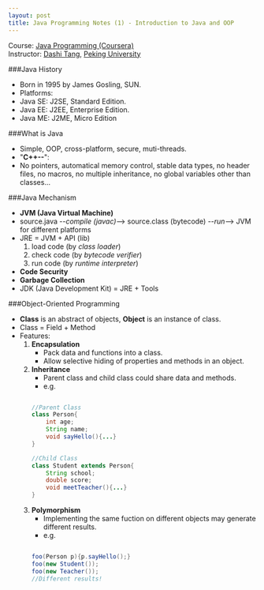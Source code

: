 ```yaml
---
layout: post
title: Java Programming Notes (1) - Introduction to Java and OOP
---
```


Course: [Java Programming (Coursera)](https://class.coursera.org/pkujava-001)  
Instructor: [Dashi Tang](https://www.coursera.org/instructor/~3838), [Peking University](http://english.pku.edu.cn/)

###Java History
* Born in 1995 by James Gosling, SUN.
* Platforms:
 * Java SE: J2SE, Standard Edition.
 * Java EE: J2EE, Enterprise Edition.
 * Java ME: J2ME, Micro Edition

###What is Java
* Simple, OOP, cross-platform, secure, muti-threads.
* "**C++--**":
 * No pointers, automatical memory control, stable data types, no header files, no macros, no multiple inheritance, no global variables other than classes...

###Java Mechanism
* **JVM (Java Virtual Machine)**
 * source.java --_compile (javac)_--> source.class (bytecode) --_run_--> JVM for different platforms
* JRE = JVM + API (lib)
   1. load code (by _class loader_)
   2. check code (by _bytecode verifier_)
   3. run code (by _runtime interpreter_)  
* **Code Security**  
* **Garbage Collection**  
* JDK (Java Development Kit) = JRE + Tools  

###Object-Oriented Programming
*  **Class** is an abstract of objects, **Object** is an instance of class.
 * Class = Field + Method
* Features:
  1. **Encapsulation**
     * Pack data and functions into a class.
     * Allow selective hiding of properties and methods in an object.
  2. **Inheritance**
     * Parent class and child class could share data and methods.
     * e.g.
     ```java  
     
     //Parent Class
     class Person{
         int age;
         String name;
         void sayHello(){...}
     }
     
     //Child Class
     class Student extends Person{
         String school;
         double score;
         void meetTeacher(){...}
     }  
     ```
  3. **Polymorphism**
     * Implementing the same fuction on different objects may generate different results.
     * e.g.
     ```java 
     
     foo(Person p){p.sayHello();}
     foo(new Student());
     foo(new Teacher());
     //Different results!  
     ```
